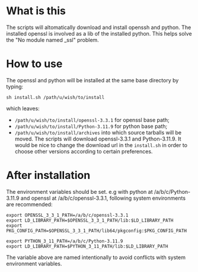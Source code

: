 # What is this
The scripts will altomatically download and install openssh and python. 
The installed openssl is involved as a lib of the installed python. This helps solve the "No module named _ssl" problem.
# How to use
The openssl and python will be installed at the same base directory by typing:
```
sh install.sh /path/u/wish/to/install
```
which leaves:
- ```/path/u/wish/to/install/openssl-3.3.1``` for openssl base path;
- ```/path/u/wish/to/install/Python-3.11.9``` for python base path;
- ```/path/u/wish/to/install/archives``` into which source tarballs will be moved.
The scripts will download openssl-3.3.1 and Python-3.11.9. It would be nice to change the download url in the ```install.sh``` in order to choose other versions according to certain preferences.

# After installation
The environment variables should be set.
e.g with python at /a/b/c/Python-3.11.9 and openssl at /a/b/c/openssl-3.3.1, following system environments are recommended:
```
export OPENSSL_3_3_1_PATH=/a/b/c/openssl-3.3.1
export LD_LIBRARY_PATH=$OPENSSL_3_3_1_PATH/lib:$LD_LIBRARY_PATH
export PKG_CONFIG_PATH=$OPENSSL_3_3_1_PATH/lib64/pkgconfig:$PKG_CONFIG_PATH

export PYTHON_3_11_PATH=/a/b/c/Python-3.11.9
export LD_LIBRARY_PATH=$PYTHON_3_11_PATH/lib:$LD_LIBRARY_PATH

```
The variable above are named intentionally to avoid conflicts with system environment variables.